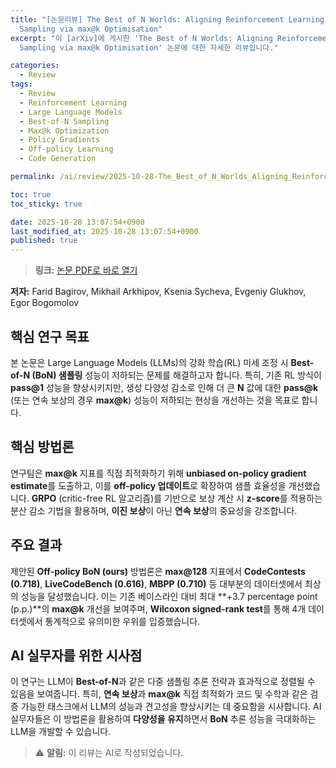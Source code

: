 ```yaml
---
title: "[논문리뷰] The Best of N Worlds: Aligning Reinforcement Learning with Best-of-N
  Sampling via max@k Optimisation"
excerpt: "이 [arXiv]에 게시한 'The Best of N Worlds: Aligning Reinforcement Learning with Best-of-N
  Sampling via max@k Optimisation' 논문에 대한 자세한 리뷰입니다."

categories:
  - Review
tags:
  - Review
  - Reinforcement Learning
  - Large Language Models
  - Best-of-N Sampling
  - Max@k Optimization
  - Policy Gradients
  - Off-policy Learning
  - Code Generation

permalink: /ai/review/2025-10-28-The_Best_of_N_Worlds_Aligning_Reinforcement_Learning_with_Best-of-N_Sampling_via_maxk_Optimisation/

toc: true
toc_sticky: true

date: 2025-10-28 13:07:54+0900
last_modified_at: 2025-10-28 13:07:54+0900
published: true
---
```

> **링크:** [논문 PDF로 바로 열기](https://arxiv.org/abs/2510.23393)

**저자:** Farid Bagirov, Mikhail Arkhipov, Ksenia Sycheva, Evgeniy Glukhov, Egor Bogomolov



## 핵심 연구 목표
본 논문은 Large Language Models (LLMs)의 강화 학습(RL) 미세 조정 시 **Best-of-N (BoN) 샘플링** 성능이 저하되는 문제를 해결하고자 합니다. 특히, 기존 RL 방식이 **pass@1** 성능을 향상시키지만, 생성 다양성 감소로 인해 더 큰 **N** 값에 대한 **pass@k** (또는 연속 보상의 경우 **max@k**) 성능이 저하되는 현상을 개선하는 것을 목표로 합니다.

## 핵심 방법론
연구팀은 **max@k** 지표를 직접 최적화하기 위해 **unbiased on-policy gradient estimate**를 도출하고, 이를 **off-policy 업데이트**로 확장하여 샘플 효율성을 개선했습니다. **GRPO** (critic-free RL 알고리즘)를 기반으로 보상 계산 시 **z-score**를 적용하는 분산 감소 기법을 활용하며, **이진 보상**이 아닌 **연속 보상**의 중요성을 강조합니다.

## 주요 결과
제안된 **Off-policy BoN (ours)** 방법론은 **max@128** 지표에서 **CodeContests (0.718)**, **LiveCodeBench (0.616)**, **MBPP (0.710)** 등 대부분의 데이터셋에서 최상의 성능을 달성했습니다. 이는 기존 베이스라인 대비 최대 **+3.7 percentage point (p.p.)**의 **max@k** 개선을 보여주며, **Wilcoxon signed-rank test**를 통해 4개 데이터셋에서 통계적으로 유의미한 우위를 입증했습니다.

## AI 실무자를 위한 시사점
이 연구는 LLM이 **Best-of-N**과 같은 다중 샘플링 추론 전략과 효과적으로 정렬될 수 있음을 보여줍니다. 특히, **연속 보상**과 **max@k** 직접 최적화가 코드 및 수학과 같은 검증 가능한 태스크에서 LLM의 성능과 견고성을 향상시키는 데 중요함을 시사합니다. AI 실무자들은 이 방법론을 활용하여 **다양성을 유지**하면서 **BoN** 추론 성능을 극대화하는 LLM을 개발할 수 있습니다.

> ⚠️ **알림:** 이 리뷰는 AI로 작성되었습니다.